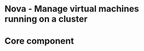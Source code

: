 Nova - Manage virtual machines running on a cluster
===================================================


Core component
==============



